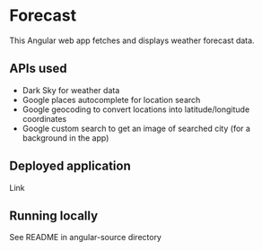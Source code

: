 # Forecast

This Angular web app fetches and displays weather forecast data.

## APIs used
* Dark Sky for weather data
* Google places autocomplete for location search
* Google geocoding to convert locations into latitude/longitude coordinates
* Google custom search to get an image of searched city (for a background in the app)

## Deployed application
Link

## Running locally
See README in angular-source directory
